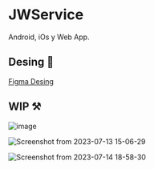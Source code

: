 # JWService
Android, iOs y Web App.

## Desing 💅

[Figma Desing](https://www.figma.com/file/h8xhQ7PnTGlFLuog5N3I6r/ServiceReport?type=design&node-id=2%3A50&mode=design&t=F81mkiGzEyxBoqez-1)

## WIP ⚒️

![image](https://github.com/TutoryOrg/JWService/assets/66746179/1c92f8fb-4d6b-4929-a615-0b8bc63f2a36)


![Screenshot from 2023-07-13 15-06-29](https://github.com/TutoryOrg/JWService/assets/66746179/d005978d-174e-4414-a434-849e94d76c2e)


![Screenshot from 2023-07-14 18-58-30](https://github.com/TutoryOrg/JWService/assets/66746179/54f070c5-e4e2-4bf3-b13c-0a3693712de3)
